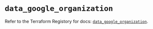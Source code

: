 # `data_google_organization`

Refer to the Terraform Registory for docs: [`data_google_organization`](https://registry.terraform.io/providers/hashicorp/google/4.63.1/docs/data-sources/organization).
